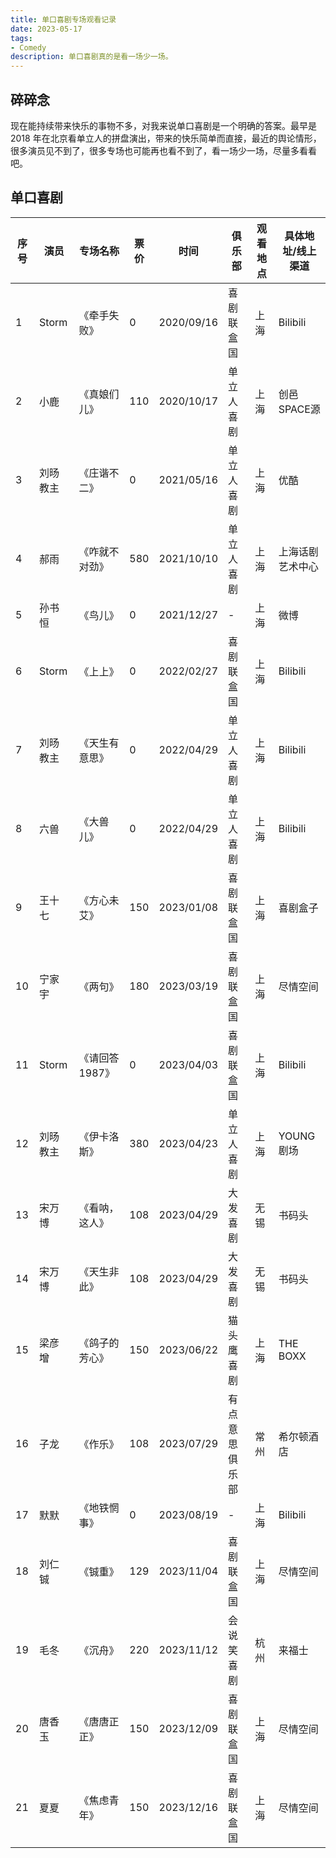 ```yaml
---
title: 单口喜剧专场观看记录
date: 2023-05-17
tags:
- Comedy
description: 单口喜剧真的是看一场少一场。
---
```


## 碎碎念

现在能持续带来快乐的事物不多，对我来说单口喜剧是一个明确的答案。最早是 2018 年在北京看单立人的拼盘演出，带来的快乐简单而直接，最近的舆论情形，很多演员见不到了，很多专场也可能再也看不到了，看一场少一场，尽量多看看吧。

## 单口喜剧


| 序号 | 演员    | 专场名称     | 票价 | 时间         | 俱乐部     | 观看地点 | 具体地址/线上渠道 |
| -----| ----- | --------- | -------- | ---------- | ------- | ---- | --------- |
| 1  | Storm | 《牵手失败》 | 0  | 2020/09/16 | 喜剧联盒国   | 上海   | Bilibili  |
| 2  | 小鹿    | 《真娘们儿》  | 110 | 2020/10/17 | 单立人喜剧   | 上海   | 创邑SPACE源  |
| 3  | 刘旸教主  | 《庄谐不二》  | 0 | 2021/05/16 | 单立人喜剧   | 上海   | 优酷        |
| 4  | 郝雨    | 《咋就不对劲》 | 580 | 2021/10/10 | 单立人喜剧   | 上海   | 上海话剧艺术中心  |
| 5  | 孙书恒   | 《鸟儿》   | 0  | 2021/12/27 | -       | 上海   | 微博        |
| 6  | Storm | 《上上》   | 0  | 2022/02/27 | 喜剧联盒国   | 上海   | Bilibili  |
| 7  | 刘旸教主  | 《天生有意思》 | 0 | 2022/04/29 | 单立人喜剧   | 上海   | Bilibili  |
| 8  | 六兽    | 《大兽儿》   | 0  | 2022/04/29 | 单立人喜剧   | 上海   | Bilibili  |
| 9  | 王十七   | 《方心未艾》  | 150 | 2023/01/08 | 喜剧联盒国   | 上海   | 喜剧盒子      |
| 10 | 宁家宇   | 《两句》      | 180 | 2023/03/19 | 喜剧联盒国   | 上海   | 尽情空间      |
| 11 | Storm | 《请回答1987》 | 0 |2023/04/03 | 喜剧联盒国   | 上海   | Bilibili  |
| 12 | 刘旸教主  | 《伊卡洛斯》 | 380  | 2023/04/23 | 单立人喜剧   | 上海   | YOUNG剧场   |
| 13 | 宋万博   | 《看呐，这人》| 108 | 2023/04/29 | 大发喜剧    | 无锡   | 书码头       |
| 14 | 宋万博   | 《天生非此》 | 108  | 2023/04/29 | 大发喜剧    | 无锡   | 书码头       |
| 15 | 梁彦增   | 《鸽子的芳心》 | 150  | 2023/06/22 | 猫头鹰喜剧   | 上海   | THE BOXX  |
| 16 | 子龙    | 《作乐》      | 108 | 2023/07/29 | 有点意思俱乐部 | 常州   | 希尔顿酒店     |
| 17 | 默默    | 《地铁惘事》    | 0 | 2023/08/19 | -       | 上海   | Bilibili  |
| 18 | 刘仁铖  | 《铖重》        | 129 | 2023/11/04 | 喜剧联盒国  | 上海 | 尽情空间 |  
| 19 | 毛冬    |  《沉舟》       | 220 |2023/11/12 | 会说笑喜剧 | 杭州 | 来福士  |
| 20 | 唐香玉  | 《唐唐正正》    | 150 |2023/12/09 | 喜剧联盒国  | 上海 | 尽情空间 | 
| 21 | 夏夏    | 《焦虑青年》    | 150 | 2023/12/16 |喜剧联盒国  | 上海 | 尽情空间 |  